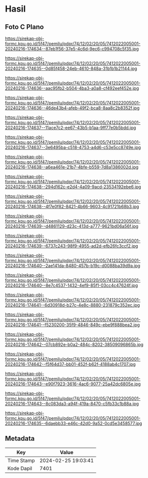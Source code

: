 # Hasil

## Foto C Plano

https://sirekap-obj-formc.kpu.go.id/5f47/pemilu/pdpr/74/12/02/20/05/7412022005001-20240216-174634--87eb1f56-37e5-4c6d-9ec6-c994708c5f35.jpg

https://sirekap-obj-formc.kpu.go.id/5f47/pemilu/pdpr/74/12/02/20/05/7412022005001-20240216-174635--0d85f458-24eb-4610-848a-31b1b1b21144.jpg

https://sirekap-obj-formc.kpu.go.id/5f47/pemilu/pdpr/74/12/02/20/05/7412022005001-20240216-174636--aac95fb2-b504-4ba3-a0a8-cf492eef452e.jpg

https://sirekap-obj-formc.kpu.go.id/5f47/pemilu/pdpr/74/12/02/20/05/7412022005001-20240216-174636--46de43b4-afeb-49f2-bca8-8aa8c2b8352f.jpg

https://sirekap-obj-formc.kpu.go.id/5f47/pemilu/pdpr/74/12/02/20/05/7412022005001-20240216-174637--11ace7c2-ee67-43b5-b1aa-9ff77e0b5bdd.jpg

https://sirekap-obj-formc.kpu.go.id/5f47/pemilu/pdpr/74/12/02/20/05/7412022005001-20240216-174637--3e6495ba-c518-4753-a4d6-c53e5cc8749e.jpg

https://sirekap-obj-formc.kpu.go.id/5f47/pemilu/pdpr/74/12/02/20/05/7412022005001-20240216-174638--a6ea461e-21b7-4bfe-b559-7d8a1386002d.jpg

https://sirekap-obj-formc.kpu.go.id/5f47/pemilu/pdpr/74/12/02/20/05/7412022005001-20240216-174638--294d162c-e2d4-4a09-9acd-23534192ebe6.jpg

https://sirekap-obj-formc.kpu.go.id/5f47/pemilu/pdpr/74/12/02/20/05/7412022005001-20240216-174638--4f7e0f82-8421-4b66-9603-4c91721b68b3.jpg

https://sirekap-obj-formc.kpu.go.id/5f47/pemilu/pdpr/74/12/02/20/05/7412022005001-20240216-174639--d4861129-d23c-413d-a777-9621bd06a56f.jpg

https://sirekap-obj-formc.kpu.go.id/5f47/pemilu/pdpr/74/12/02/20/05/7412022005001-20240216-174639--6737c243-98f9-4955-ad2d-efb26fc3ccf2.jpg

https://sirekap-obj-formc.kpu.go.id/5f47/pemilu/pdpr/74/12/02/20/05/7412022005001-20240216-174640--2ae141da-8480-457b-b19c-d0088ba39d9a.jpg

https://sirekap-obj-formc.kpu.go.id/5f47/pemilu/pdpr/74/12/02/20/05/7412022005001-20240216-174640--8e7c4537-1432-4ef9-85f1-03cc4c47624f.jpg

https://sirekap-obj-formc.kpu.go.id/5f47/pemilu/pdpr/74/12/02/20/05/7412022005001-20240216-174641--6d30918d-b27c-4e8c-8880-231879c352ec.jpg

https://sirekap-obj-formc.kpu.go.id/5f47/pemilu/pdpr/74/12/02/20/05/7412022005001-20240216-174641--f5230200-35f9-4846-849c-ebe9f888bea2.jpg

https://sirekap-obj-formc.kpu.go.id/5f47/pemilu/pdpr/74/12/02/20/05/7412022005001-20240216-174642--07cb892e-b0a2-484c-8202-38509096865b.jpg

https://sirekap-obj-formc.kpu.go.id/5f47/pemilu/pdpr/74/12/02/20/05/7412022005001-20240216-174642--f5f64d37-bb01-452f-b62f-4188ab4c1707.jpg

https://sirekap-obj-formc.kpu.go.id/5f47/pemilu/pdpr/74/12/02/20/05/7412022005001-20240216-174643--e90f7923-3616-4ac6-9077-25a42dc6805e.jpg

https://sirekap-obj-formc.kpu.go.id/5f47/pemilu/pdpr/74/12/02/20/05/7412022005001-20240216-174643--8c083da3-a94f-419a-8470-c5fb33c1b88a.jpg

https://sirekap-obj-formc.kpu.go.id/5f47/pemilu/pdpr/74/12/02/20/05/7412022005001-20240216-174635--6daebb33-e46c-42d0-9a52-0cd5e3458577.jpg


## Metadata

| Key        | Value               |
| ---------- | ------------------- |
| Time Stamp | 2024-02-25 19:03:41 |
| Kode Dapil | 7401                |



